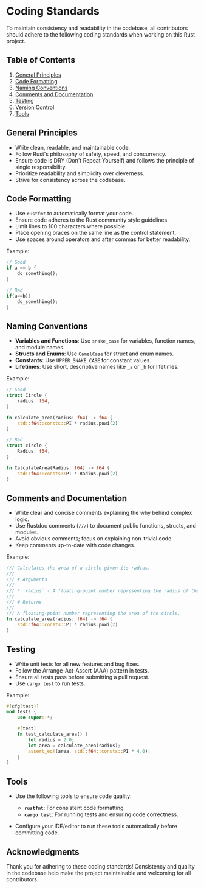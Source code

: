 # Coding Standards

To maintain consistency and readability in the codebase, all contributors 
should adhere to the following coding standards when working on this Rust project.

## Table of Contents

1. [General Principles](#general-principles)
2. [Code Formatting](#code-formatting)
3. [Naming Conventions](#naming-conventions)
4. [Comments and Documentation](#comments-and-documentation)
5. [Testing](#testing)
6. [Version Control](#version-control)
7. [Tools](#tools)

## General Principles

- Write clean, readable, and maintainable code.
- Follow Rust's philosophy of safety, speed, and concurrency.
- Ensure code is DRY (Don't Repeat Yourself) and follows the principle of single responsibility.
- Prioritize readability and simplicity over cleverness.
- Strive for consistency across the codebase.

## Code Formatting

- Use `rustfmt` to automatically format your code.
- Ensure code adheres to the Rust community style guidelines.
- Limit lines to 100 characters where possible.
- Place opening braces on the same line as the control statement.
- Use spaces around operators and after commas for better readability.

Example:
```rust
// Good
if a == b {
    do_something();
}

// Bad
if(a==b){
    do_something();
}
```

## Naming Conventions

- **Variables and Functions**: Use `snake_case` for variables, function names, and module names.
- **Structs and Enums**: Use `CamelCase` for struct and enum names.
- **Constants**: Use `UPPER_SNAKE_CASE` for constant values.
- **Lifetimes**: Use short, descriptive names like `_a` or `_b` for lifetimes.

Example:
```rust
// Good
struct Circle {
    radius: f64,
}

fn calculate_area(radius: f64) -> f64 {
    std::f64::consts::PI * radius.powi(2)
}

// Bad
struct circle {
    Radius: f64,
}

fn CalculateArea(Radius: f64) -> f64 {
    std::f64::consts::PI * Radius.powi(2)
}
```

## Comments and Documentation

- Write clear and concise comments explaining the why behind complex logic.
- Use Rustdoc comments (`///`) to document public functions, structs, and modules.
- Avoid obvious comments; focus on explaining non-trivial code.
- Keep comments up-to-date with code changes.

Example:
```rust
/// Calculates the area of a circle given its radius.
///
/// # Arguments
///
/// * `radius` - A floating-point number representing the radius of the circle.
///
/// # Returns
///
/// A floating-point number representing the area of the circle.
fn calculate_area(radius: f64) -> f64 {
    std::f64::consts::PI * radius.powi(2)
}
```

## Testing

- Write unit tests for all new features and bug fixes.
- Follow the Arrange-Act-Assert (AAA) pattern in tests.
- Ensure all tests pass before submitting a pull request.
- Use `cargo test` to run tests.

Example:
```rust
#[cfg(test)]
mod tests {
    use super::*;

    #[test]
    fn test_calculate_area() {
        let radius = 2.0;
        let area = calculate_area(radius);
        assert_eq!(area, std::f64::consts::PI * 4.0);
    }
}
```

## Tools

- Use the following tools to ensure code quality:
    - **`rustfmt`**: For consistent code formatting.
    - **`cargo test`**: For running tests and ensuring code correctness.

- Configure your IDE/editor to run these tools automatically before committing code.

## Acknowledgments

Thank you for adhering to these coding standards! Consistency and quality in the codebase help make the project maintainable and welcoming for all contributors.

